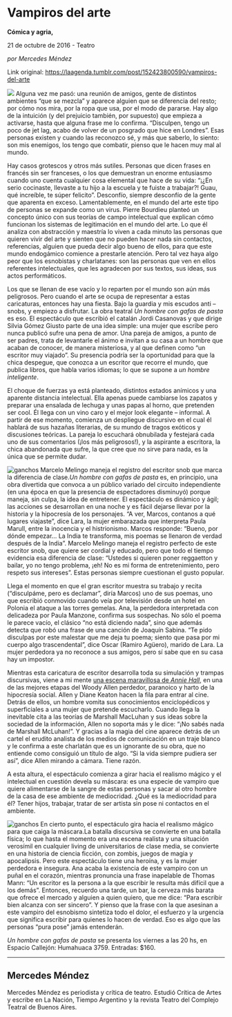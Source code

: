 # Vampiros del arte

**Cómica y agria,**

21 de octubre de 2016 - Teatro

_por Mercedes Méndez_

Link original: https://laagenda.tumblr.com/post/152423800590/vampiros-del-arte

![](https://64.media.tumblr.com/6b8a8a600f3fc7dee9e4dbabb151514e/tumblr_inline_pk1nf1pVgQ1t6q87u_500.jpg)
Alguna vez me pasó: una reunión de amigos, gente de distintos ambientes “que se mezcla” y aparece alguien que se diferencia del resto; por cómo nos mira, por la ropa que usa, por el modo de pararse. Hay algo de la intuición (y del prejuicio también, por supuesto) que empieza a activarse, hasta que alguna frase me lo confirma. “Disculpen, tengo un poco de jet lag, acabo de volver de un posgrado que hice en Londres”. Esas personas existen y cuando las reconozco sé, y más que saberlo, lo siento: son mis enemigos, los tengo que combatir, pienso que le hacen muy mal al mundo. 

Hay casos grotescos y otros más sutiles. Personas que dicen frases en francés sin ser franceses, o los que demuestran un enorme entusiasmo cuando uno cuenta cualquier cosa elemental que hace de su vida: “¡¿En serio cocinaste, llevaste a tu hijo a la escuela y te fuiste a trabajar?! Guau, qué increíble, te súper felicito”. Desconfío, siempre desconfío de la gente que aparenta en exceso. Lamentablemente, en el mundo del arte este tipo de personas se expande como un virus. Pierre Bourdieu planteó un concepto único con sus teorías de campo intelectual que explican cómo funcionan los sistemas de legitimación en el mundo del arte. Lo que él analiza con abstracción y maestría lo viven a cada minuto las personas que quieren vivir del arte y sienten que no pueden hacer nada sin contactos, referencias, alguien que pueda decir algo bueno de ellos, para que este mundo endogámico comience a prestarle atención. Pero tal vez haya algo peor que los esnobistas y charlatanes: son las personas que ven en ellos referentes intelectuales, que les agradecen por sus textos, sus ideas, sus actos performáticos. 

Los que se llenan de ese vacío y lo reparten por el mundo son aún más peligrosos. Pero cuando el arte se ocupa de representar a estas caricaturas, entonces hay una fiesta. Bajo la guardia y mis escudos anti – snobs, y empiezo a disfrutar. La obra teatral *Un hombre con gafas de pasta* es eso. El espectáculo que escribió el catalán Jordi Casanovas y que dirige Silvia Gómez Giusto parte de una idea simple: una mujer que escribe pero nunca publicó sufre una pena de amor. Una pareja de amigos, a punto de ser padres, trata de levantarle el ánimo e invitan a su casa a un hombre que acaban de conocer, de manera misteriosa, y al que definen como “un escritor muy viajado”. Su presencia podría ser la oportunidad para que la chica despegue, que conozca a un escritor que recorre el mundo, que publica libros, que habla varios idiomas; lo que se supone a *un hombre inteligente*. 

El choque de fuerzas ya está planteado, distintos estados anímicos y una aparente distancia intelectual. Ella apenas puede cambiarse los zapatos y preparar una ensalada de lechuga y unas papas al horno, que pretenden ser cool. Él llega con un vino caro y el mejor look elegante – informal. A partir de ese momento, comienza un despliegue discursivo en el cual él hablará de sus hazañas literarias, de su mundo de tragos exóticos y discusiones teóricas. La pareja lo escuchará obnubilada y festejará cada uno de sus comentarios (¡los más peligrosos!), y la aspirante a escritora, la chica abandonada que sufre, la que cree que no sirve para nada, es la única que se permite dudar. 

![ganchos](https://64.media.tumblr.com/8dd58659eede828765838c85d3984a41/tumblr_inline_pk1nf2P98G1t6q87u_500.jpg) Marcelo Melingo maneja el registro del escritor snob que marca la diferencia de clase.*Un hombre con gafas de pasta* es, en principio, una obra divertida que convoca a un público variado del circuito independiente (en una época en que la presencia de espectadores disminuyó) porque maneja, sin culpa, la idea de entretener. El espectáculo es dinámico y ágil; las acciones se desarrollan en una noche y es fácil dejarse llevar por la historia y la hipocresía de los personajes. “A ver, Marcos, contanos a qué lugares viajaste”, dice Lara, la mujer embarazada que interpreta Paula Marull, entre la inocencia y el histrionismo. Marcos responde: “Bueno, por dónde empezar… La India te transforma, mis poemas se llenaron de verdad después de la India”. Marcelo Melingo maneja el registro perfecto de este escritor snob, que quiere ser cordial y educado, pero que todo el tiempo evidencia esa diferencia de clase: “Ustedes si quieren poner reggaetton y bailar, yo no tengo problema, ¡eh! No es mi forma de entretenimiento, pero respeto sus intereses”. Estas personas siempre cuestionan el gusto popular. 

Llega el momento en que el gran escritor muestra su trabajo y recita (“disculpáme, pero es declamar”, diría Marcos) uno de sus poemas, uno que escribió conmovido cuando veía por televisión desde un hotel en Polonia el ataque a las torres gemelas. Ana, la perdedora interpretada con delicadeza por Paula Manzone, confirma sus sospechas. No sólo el poema le parece vacío, el clásico “no está diciendo nada”, sino que además detecta que robó una frase de una canción de Joaquín Sabina. “Te pido disculpas por este malestar que me deja tu poema; siento que pasa por mi cuerpo algo trascendental”, dice Oscar (Ramiro Agüero), marido de Lara. La mujer perdedora ya no reconoce a sus amigos, pero sí sabe que en su casa hay un impostor. 

Mientras esta caricatura de escritor desarrolla toda su simulación y trampas discursivas, viene a mi mente  [una escena maravillosa de *Annie Hall*](https://www.youtube.com/watch?v=GLJ2W6v_evY), en una de las mejores etapas del Woody Allen perdedor, paranoico y harto de la hipocresía social. Allen y Diane Keaton hacen la fila para entrar al cine. Detrás de ellos, un hombre vomita sus conocimientos enciclopédicos y superficiales a una mujer que pretende escucharlo. Cuando llega la inevitable cita a las teorías de Marshall MacLuhan y sus ideas sobre la sociedad de la información, Allen no soporta más y le dice: “¡No sabés nada de Marshall McLuhan!”. Y gracias a la magia del cine aparece detrás de un cartel el erudito analista de los medios de comunicación en un traje blanco y le confirma a este charlatán que es un ignorante de su obra, que no entiende como consiguió un título de algo. “Si la vida siempre pudiera ser así”, dice Allen mirando a cámara. Tiene razón. 

A esta altura, el espectáculo comienza a girar hacia el realismo mágico y el intelectual en cuestión devela su máscara: es una especie de vampiro que quiere alimentarse de la sangre de estas personas y sacar al otro hombre de la casa de ese ambiente de mediocridad. ¿Qué es la mediocridad para él? Tener hijos, trabajar, tratar de ser artista sin pose ni contactos en el ambiente. 

![ganchos](https://64.media.tumblr.com/6b8a8a600f3fc7dee9e4dbabb151514e/tumblr_inline_pk1nf1pVgQ1t6q87u_500.jpg) En cierto punto, el espectáculo gira hacia el realismo mágico para que caiga la máscara.La batalla discursiva se convierte en una batalla física; lo que hasta el momento era una escena realista y una situación verosímil en cualquier living de universitarios de clase media, se convierte en una historia de ciencia ficción, con zombis, juegos de magia y apocalipsis. Pero este espectáculo tiene una heroína, y es la mujer perdedora e insegura. Ana acaba la existencia de este vampiro con un puñal en el corazón, mientras pronuncia una frase inapelable de Thomas Mann: “Un escritor es la persona a la que escribir le resulta más difícil que a los demás”. Entonces, recuerdo una tarde, un bar, la cerveza más barata que ofrece el mercado y alguien a quien quiero, que me dice: “Para escribir bien alcanza con ser sincero”. Y pienso que la frase con la que asesinan a este vampiro del esnobismo sintetiza todo el dolor, el esfuerzo y la urgencia que significa escribir para quienes lo hacen de verdad. Eso es algo que las personas “pura pose” jamás entenderán. 

  
*Un hombre con gafas de pasta* se presenta los viernes a las 20 hs, en Espacio Callejón: Humahuaca 3759. Entradas: $160.

  




---

 Mercedes Méndez
----------------

 Mercedes Méndez es periodista y crítica de teatro. Estudió Crítica de Artes y escribe en La Nación, Tiempo Argentino y la revista Teatro del Complejo Teatral de Buenos Aires. 

